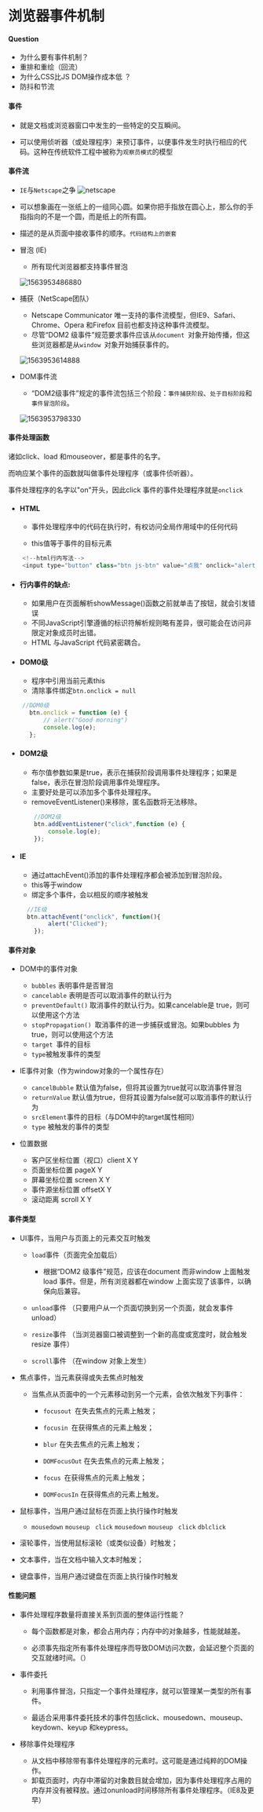 # 浏览器事件机制

#### Question

- 为什么要有事件机制？
- 重排和重绘（回流）
- 为什么CSS比JS DOM操作成本低 ？
- 防抖和节流

#### 事件

- 就是文档或浏览器窗口中发生的一些特定的交互瞬间。

- 可以使用侦听器（或处理程序）来预订事件，以便事件发生时执行相应的代码。这种在传统软件工程中被称为`观察员模式`的模型



####  事件流

- `IE`与`Netscape`之争
 ![netscape](../images/netscape.gif)


- 可以想象画在一张纸上的一组同心圆。如果你把手指放在圆心上，那么你的手指指向的不是一个圆，而是纸上的所有圆。

- 描述的是从页面中接收事件的顺序。`代码结构上的嵌套`

- 冒泡 (IE) 

  - 所有现代浏览器都支持事件冒泡

  ![1563953486880](../images/1563953486880.png)

- 捕获（NetScape团队）

  - Netscape Communicator 唯一支持的事件流模型，但IE9、Safari、Chrome、Opera
    和Firefox 目前也都支持这种事件流模型。
  - 尽管“DOM2 级事件”规范要求事件应该从`document `对象开始传播，但这些浏览器都是从`window `对象开始捕获事件的。

  ![1563953614888](../images/1563953614888.png)

- DOM事件流

  - “DOM2级事件”规定的事件流包括三个阶段：`事件捕获阶段`、`处于目标阶段`和`事件冒泡阶段`。

  ![1563953798330](../images/1563953798330.png)

#### 事件处理函数

诸如click、load 和mouseover，都是事件的名字。

而响应某个事件的函数就叫做事件处理程序（或事件侦听器）。

事件处理程序的名字以"on"开头，因此click 事件的事件处理程序就是`onclick`

- #### HTML

  - 事件处理程序中的代码在执行时，有权访问全局作用域中的任何代码

  - this值等于事件的目标元素

```javascript
	<!--html行内写法-->
	<input type="button" class="btn js-btn" value="点我" onclick="alert('好饿饿饿啊啊啊啊')"/>
```

  

- #### 行内事件的缺点:

  - 如果用户在页面解析showMessage()函数之前就单击了按钮，就会引发错误
  - 不同JavaScript引擎遵循的标识符解析规则略有差异，很可能会在访问非限定对象成员时出错。
  - HTML 与JavaScript 代码紧密耦合。

- #### DOM0级

  - 程序中引用当前元素this
  - 清除事件绑定`btn.onclick = null`
```javascript
    //DOM0级
      btn.onclick = function (e) {
          // alert("Good morning")
          console.log(e);
      };
```
- #### DOM2级

  - 布尔值参数如果是true，表示在捕获阶段调用事件处理程序；如果是false，表示在冒泡阶段调用事件处理程序。
  - 主要好处是可以添加多个事件处理程序。
  - removeEventListener()来移除，匿名函数将无法移除。

  ```javascript
      //DOM2级
      btn.addEventListener("click",function (e) {
          console.log(e);
      });
  ```

  

- #### IE

  - 通过attachEvent()添加的事件处理程序都会被添加到冒泡阶段。
  - this等于window
  - 绑定多个事件，会以相反的顺序被触发

  ```javascript
  	//IE级
  	btn.attachEvent("onclick", function(){
          alert("Clicked");
      });
  ```

  

  

#### 事件对象

- DOM中的事件对象

  - `bubbles` 表明事件是否冒泡
  - `cancelable` 表明是否可以取消事件的默认行为
  - `preventDefault()` 取消事件的默认行为。如果cancelable是
    true，则可以使用这个方法
  - `stopPropagation() `取消事件的进一步捕获或冒泡。如果bubbles
    为true，则可以使用这个方法
  - `target `事件的目标
  - `type`被触发事件的类型
- IE事件对象（作为window对象的一个属性存在）

  - `cancelBubble` 默认值为false，但将其设置为true就可以取消事件冒泡
  - `returnValue` 默认值为true，但将其设置为false就可以取消事件的默认行为
  - `srcElement`事件的目标（与DOM中的target属性相同）
  - `type` 被触发的事件的类型
- 位置数据
  - 客户区坐标位置（视口）client X Y
  - 页面坐标位置 pageX Y
  - 屏幕坐标位置 screen X Y
  - 事件源坐标位置 offsetX Y
  - 滚动距离 scroll X Y



#### 事件类型

- UI事件，当用户与页面上的元素交互时触发 

  - `load`事件（页面完全加载后）

    - 根据“DOM2 级事件”规范，应该在document 而非window 上面触发load 事件。但是，所有浏览器都在window 上面实现了该事件，以确保向后兼容。

  - `unload`事件 （只要用户从一个页面切换到另一个页面，就会发事件unload）

  - `resize`事件 （当浏览器窗口被调整到一个新的高度或宽度时，就会触发resize 事件）

  - `scroll`事件 （在window 对象上发生）

    

- 焦点事件，当元素获得或失去焦点时触发
  - 当焦点从页面中的一个元素移动到另一个元素，会依次触发下列事件：
    - `focusout `在失去焦点的元素上触发；

    - `focusin `在获得焦点的元素上触发；

    - `blur` 在失去焦点的元素上触发；

    - `DOMFocusOut` 在失去焦点的元素上触发；

    - `focus `在获得焦点的元素上触发；

    - `DOMFocusIn` 在获得焦点的元素上触发。

      

- 鼠标事件，当用户通过鼠标在页面上执行操作时触发

  - `mousedown` `mouseup` ` click` `mousedown` `mouseup` ` click` `dblclick`

- 滚轮事件，当使用鼠标滚轮（或类似设备）时触发；

- 文本事件，当在文档中输入文本时触发；

- 键盘事件，当用户通过键盘在页面上执行操作时触发

  

#### 性能问题

- 事件处理程序数量将直接关系到页面的整体运行性能？
  - 每个函数都是对象，都会占用内存；内存中的对象越多，性能就越差。

  - 必须事先指定所有事件处理程序而导致DOM访问次数，会延迟整个页面的交互就绪时间。（）

    
- 事件委托
  - 利用事件冒泡，只指定一个事件处理程序，就可以管理某一类型的所有事件。

  - 最适合采用事件委托技术的事件包括click、mousedown、mouseup、keydown、keyup 和keypress。

    
- 移除事件处理程序
  - 从文档中移除带有事件处理程序的元素时。这可能是通过纯粹的DOM操作。
  - 卸载页面时，内存中滞留的对象数目就会增加，因为事件处理程序占用的内存并没有被释放。通过onunload时间移除所有事件处理程序。（IE8及更早）

